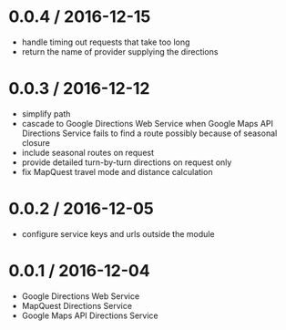 
0.0.4 / 2016-12-15
==================

 * handle timing out requests that take too long
 * return the name of provider supplying the directions

0.0.3 / 2016-12-12
==================

 * simplify path
 * cascade to Google Directions Web Service when Google Maps API Directions Service fails to find a route possibly because of seasonal closure
 * include seasonal routes on request
 * provide detailed turn-by-turn directions on request only
 * fix MapQuest travel mode and distance calculation

0.0.2 / 2016-12-05
==================

 * configure service keys and urls outside the module

0.0.1 / 2016-12-04
==================

 * Google Directions Web Service
 * MapQuest Directions Service
 * Google Maps API Directions Service


